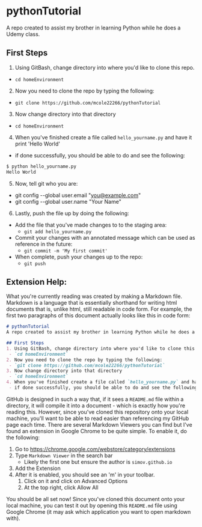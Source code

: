 # pythonTutorial
A repo created to assist my brother in learning Python while he does a Udemy class. 

## First Steps 
1. Using GitBash, change directory into where you'd like to clone this repo. 
 - `cd homeEnvironment`
2. Now you need to clone the repo by typing the following:
 - `git clone https://github.com/mcole22266/pythonTutorial`
3. Now change directory into that directory
 - `cd homeEnvironment`
4. When you've finished create a file called `hello_yourname.py` and have it print 'Hello World'
 - if done successfully, you should be able to do and see the following:

```bash
$ python hello_yourname.py
Hello World

```
5. Now, tell git who you are:
 - git config --global user.email "you@example.com"
 - git config --global user.name "Your Name"
6. Lastly, push the file up by doing the following:
 - Add the file that you've made changes to to the staging area:
 	- `git add hello_yourname.py`
 - Commit your changes with an annotated message which can be used as reference in the 
 future:
 	- `git commit -m 'My first commit'`
 - When complete, push your changes up to the repo:
 	- `git push`

## Extension Help:
What you're currently reading was created by making a Markdown file. Markdown is a 
language that is essentially shorthand for writing html documents that is, unlike 
html, still readable in code form. For example, the first two paragraphs of this 
document actually looks like this in code form:

```markdown
# pythonTutorial
A repo created to assist my brother in learning Python while he does a Udemy class. 

## First Steps 
1. Using GitBash, change directory into where you'd like to clone this repo. 
 - `cd homeEnvironment`
2. Now you need to clone the repo by typing the following:
 - `git clone https://github.com/mcole22266/pythonTutorial`
3. Now change directory into that directory
 - `cd homeEnvironment`
4. When you've finished create a file called `hello_yourname.py` and have it print 'Hello World'
 - if done successfully, you should be able to do and see the following:
```

GitHub is designed in such a way that, if it sees a `README.md` file within a directory, it 
will compile it into a document - which is exactly how you're reading this. However, since 
you've cloned this repository onto your local machine, you'll want to be able to read 
easier than referencing my GitHub page each time. There are several Markdown Viewers you 
can find but I've found an extension in Google Chrome to be quite simple. To enable it, 
do the following:

1. Go to https://chrome.google.com/webstore/category/extensions
2. Type `Markdown Viewer` in the search bar
    - Likely the first one but ensure the author is `simov.github.io`
3. Add the Extension
4. After it is enabled, you should see an 'm' in your toolbar. 
    1. Click on it and click on Advanced Options
    2. At the top right, click Allow All

You should be all set now! Since you've cloned this document onto your local machine, you 
can test it out by opening this `README.md` file using Google Chrome (it may ask which 
application you want to open markdown with). 
